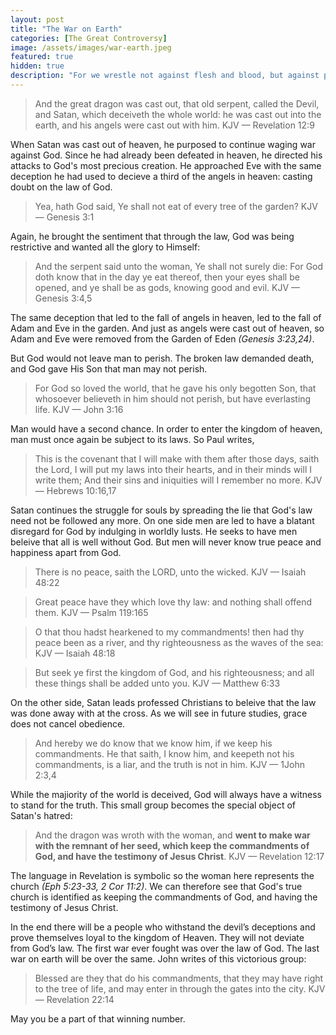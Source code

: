 ```yaml
---
layout: post
title: "The War on Earth"
categories: [The Great Controversy]
image: /assets/images/war-earth.jpeg
featured: true
hidden: true
description: "For we wrestle not against flesh and blood, but against principalities, against powers, against the rulers of the darkness of this world, against spiritual wickedness in high places. KJV — Ephesians 6:12"
---
```


> And the great dragon was cast out, that old serpent, called the Devil, and Satan, which deceiveth the whole world: he was cast out into the earth, and his angels were cast out with him. KJV — Revelation 12:9

When Satan was cast out of heaven, he purposed to continue waging war against God. Since he had already been defeated in heaven, he directed his attacks to God's most precious creation. He approached Eve with the same deception he had used to decieve a third of the angels in heaven: casting doubt on the law of God.

> Yea, hath God said, Ye shall not eat of every tree of the garden? KJV — Genesis 3:1

Again, he brought the sentiment that through the law, God was being restrictive and wanted all the glory to Himself:

> And the serpent said unto the woman, Ye shall not surely die: For God doth know that in the day ye eat thereof, then your eyes shall be opened, and ye shall be as gods, knowing good and evil. KJV — Genesis 3:4,5

The same deception that led to the fall of angels in heaven, led to the fall of Adam and Eve in the garden. And just as angels were cast out of heaven, so Adam and Eve were removed from the Garden of Eden _(Genesis 3:23,24)_.

But God would not leave man to perish. The broken law demanded death, and God gave His Son that man may not perish.

> For God so loved the world, that he gave his only begotten Son, that whosoever believeth in him should not perish, but have everlasting life. KJV — John 3:16

Man would have a second chance. In order to enter the kingdom of heaven, man must once again be subject to its laws. So Paul writes,

> This is the covenant that I will make with them after those days, saith the Lord, I will put my laws into their hearts, and in their minds will I write them; And their sins and iniquities will I remember no more. KJV — Hebrews 10:16,17

Satan continues the struggle for souls by spreading the lie that God's law need not be followed any more. On one side men are led to have a blatant disregard for God by indulging in worldly lusts. He seeks to have men beleive that all is well without God. But men will never know true peace and happiness apart from God.

> There is no peace, saith the LORD, unto the wicked. KJV — Isaiah 48:22

> Great peace have they which love thy law: and nothing shall offend them. KJV — Psalm 119:165

> O that thou hadst hearkened to my commandments! then had thy peace been as a river, and thy righteousness as the waves of the sea: KJV — Isaiah 48:18

> But seek ye first the kingdom of God, and his righteousness; and all these things shall be added unto you. KJV — Matthew 6:33

On the other side, Satan leads professed Christians to beleive that the law was done away with at the cross. As we will see in future studies, grace does not cancel obedience.

> And hereby we do know that we know him, if we keep his commandments. He that saith, I know him, and keepeth not his commandments, is a liar, and the truth is not in him. KJV — 1John 2:3,4

While the majiority of the world is deceived, God will always have a witness to stand for the truth. This small group becomes the special object of Satan's hatred:

> And the dragon was wroth with the woman, and **went to make war with the remnant of her seed, which keep the commandments of God, and have the testimony of Jesus Christ**. KJV — Revelation 12:17

The language in Revelation is symbolic so the woman here represents the church _(Eph 5:23-33, 2 Cor 11:2)_. We can therefore see that God's true church is identified as keeping the commandments of God, and having the testimony of Jesus Christ.

In the end there will be a people who withstand the devil’s deceptions and prove themselves loyal to the kingdom of Heaven. They will not deviate from God’s law. The first war ever fought was over the law of God. The last war on earth will be over the same. John writes of this victorious group:

> Blessed are they that do his commandments, that they may have right to the tree of life, and may enter in through the gates into the city. KJV — Revelation 22:14

May you be a part of that winning number.
